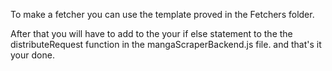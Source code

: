 To make a fetcher you can use the template proved in the Fetchers folder.

After that you will have to add to the your if else statement to the the distributeRequest function in the mangaScraperBackend.js file. and that's it your done.